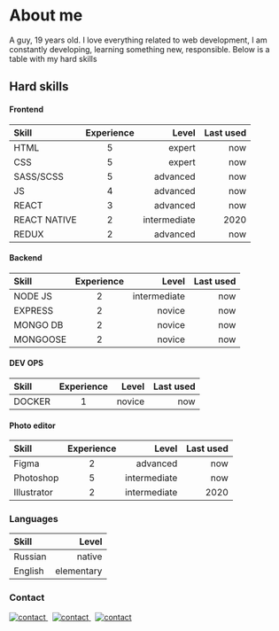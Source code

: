 # About me 

A guy, 19 years old. I love everything related to web development, I am constantly developing, learning something new, responsible.
Below is a table with my hard skills

## Hard skills

#### Frontend

| Skill  | Experience  | Level | Last used |
|:------------- |:---------------:| -------------:| -------------:| 
| HTML       | 5 |  expert | now | 
| CSS        | 5 |  expert | now | 
| SASS/SCSS  | 5 |     advanced  | now |
| JS         | 4 |     advanced  | now |
| REACT      | 3 |     advanced  | now | 
|  REACT NATIVE | 2  | intermediate      |        2020 |
|  REDUX | 2   | advanced       |       now |

#### Backend

| Skill  | Experience  | Level | Last used |
|:------------- |:---------------:| -------------:| -------------:| 
| NODE JS   | 2   |intermediate    |        now |
| EXPRESS   | 2   | novice         |        now |
|  MONGO DB | 2   | novice         |        now |
|  MONGOOSE | 2   | novice         |        now |

#### DEV OPS

| Skill  | Experience  | Level | Last used |
|:------------- |:---------------:| -------------:| -------------:| 
| DOCKER  | 1 | novice |  now |

#### Photo editor

| Skill  | Experience  | Level | Last used |
|:------------- |:---------------:| -------------:| -------------:| 
| Figma | 2 | advanced|       now|
|  Photoshop    | 5   | intermediate        |    now  |
|  Illustrator  | 2   | intermediate        |    2020 |

### Languages

| Skill  | Level
|:------------- | -------------:| 
|  Russian | native   |     
|  English | elementary   |  

### Contact 
<a href="mailto:nikitama1hr@gmail.com" target="_blank"> 
<img src="https://img.shields.io/badge/Gmail-D14836?style=for-the-badge&logo=gmail&logoColor=white" alt="contact"/>
</a>&nbsp;
<a href="https://t.me/jsnikm" target="_blank"> 
<img src="https://img.shields.io/badge/Telegram-2CA5E0?style=for-the-badge&logo=telegram&logoColor=white" alt="contact"/>
</a>&nbsp;
<a href="https://www.youtube.com/channel/UCodGQSLYjeTqAz6uaFrcMkA" target="_blank"> 
<img src="https://img.shields.io/badge/YouTube-FF0000?style=for-the-badge&logo=youtube&logoColor=white" alt="contact"/>
</a>

